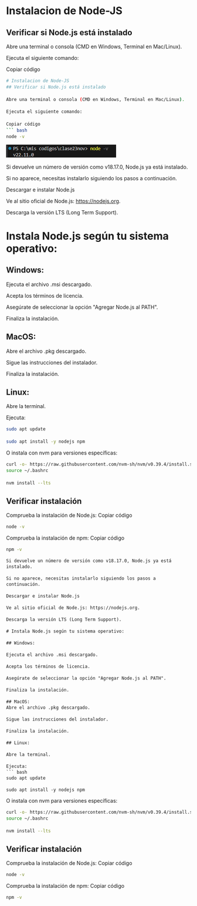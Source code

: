 
# Instalacion de Node-JS
## Verificar si Node.js está instalado
 
Abre una terminal o consola (CMD en Windows, Terminal en Mac/Linux).
 
Ejecuta el siguiente comando:
 
Copiar código
``` bash
# Instalacion de Node-JS
## Verificar si Node.js está instalado
 
Abre una terminal o consola (CMD en Windows, Terminal en Mac/Linux).
 
Ejecuta el siguiente comando:
 
Copiar código
``` bash
node -v
```
![](https://github.com/GabrielAzabache/Documentacion-Tecnica-grupo-3/blob/main/imagenes/image.png)


Si devuelve un número de versión como v18.17.0, Node.js ya está instalado.
 
Si no aparece, necesitas instalarlo siguiendo los pasos a continuación.
 
Descargar e instalar Node.js
 
Ve al sitio oficial de Node.js: https://nodejs.org.
 
Descarga la versión LTS (Long Term Support).
 
# Instala Node.js según tu sistema operativo:
 
## Windows:
 
Ejecuta el archivo .msi descargado.
 
Acepta los términos de licencia.
 
Asegúrate de seleccionar la opción "Agregar Node.js al PATH".
 
Finaliza la instalación.
 
## MacOS:
Abre el archivo .pkg descargado.
 
Sigue las instrucciones del instalador.
 
Finaliza la instalación.
 
## Linux:
 
Abre la terminal.
 
Ejecuta:
``` bash
sudo apt update
 
sudo apt install -y nodejs npm
```
O instala con nvm para versiones específicas:
``` bash
curl -o- https://raw.githubusercontent.com/nvm-sh/nvm/v0.39.4/install.sh | bash
source ~/.bashrc
 
nvm install --lts
```
## Verificar instalación
 
Comprueba la instalación de Node.js:
Copiar código
``` bash
node -v
```
Comprueba la instalación de npm:
Copiar código
``` bash
npm -v
```
``` 
Si devuelve un número de versión como v18.17.0, Node.js ya está instalado.
 
Si no aparece, necesitas instalarlo siguiendo los pasos a continuación.
 
Descargar e instalar Node.js
 
Ve al sitio oficial de Node.js: https://nodejs.org.
 
Descarga la versión LTS (Long Term Support).
 
# Instala Node.js según tu sistema operativo:
 
## Windows:
 
Ejecuta el archivo .msi descargado.
 
Acepta los términos de licencia.
 
Asegúrate de seleccionar la opción "Agregar Node.js al PATH".
 
Finaliza la instalación.
 
## MacOS:
Abre el archivo .pkg descargado.
 
Sigue las instrucciones del instalador.
 
Finaliza la instalación.
 
## Linux:
 
Abre la terminal.
 
Ejecuta:
``` bash
sudo apt update
 
sudo apt install -y nodejs npm
```
O instala con nvm para versiones específicas:
``` bash
curl -o- https://raw.githubusercontent.com/nvm-sh/nvm/v0.39.4/install.sh | bash
source ~/.bashrc
 
nvm install --lts
```
## Verificar instalación
 
Comprueba la instalación de Node.js:
Copiar código
``` bash
node -v
```
Comprueba la instalación de npm:
Copiar código
``` bash
npm -v
```
